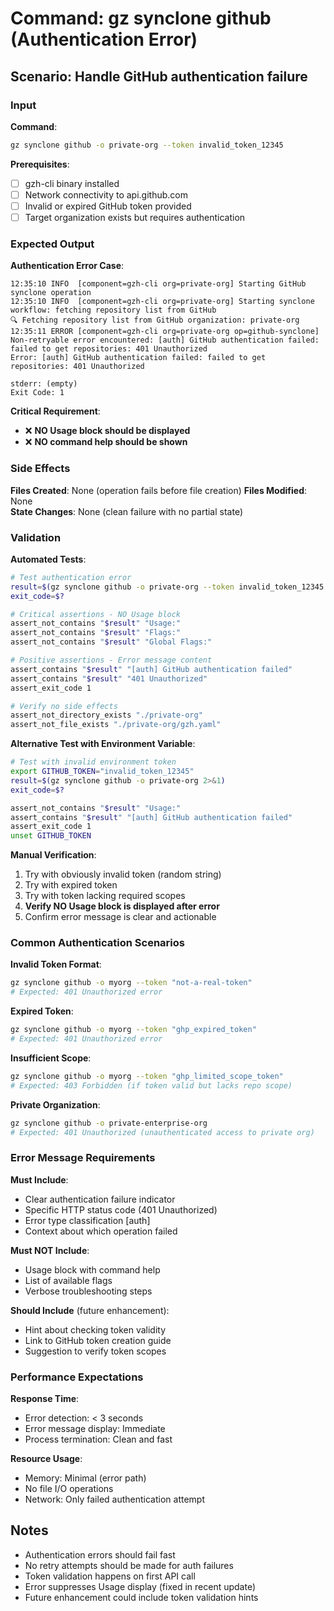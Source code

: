 # Command: gz synclone github (Authentication Error)

## Scenario: Handle GitHub authentication failure

### Input

**Command**:
```bash
gz synclone github -o private-org --token invalid_token_12345
```

**Prerequisites**:
- [ ] gzh-cli binary installed
- [ ] Network connectivity to api.github.com
- [ ] Invalid or expired GitHub token provided
- [ ] Target organization exists but requires authentication

### Expected Output

**Authentication Error Case**:
```
12:35:10 INFO  [component=gzh-cli org=private-org] Starting GitHub synclone operation
12:35:10 INFO  [component=gzh-cli org=private-org] Starting synclone workflow: fetching repository list from GitHub
🔍 Fetching repository list from GitHub organization: private-org
12:35:11 ERROR [component=gzh-cli org=private-org op=github-synclone] Non-retryable error encountered: [auth] GitHub authentication failed: failed to get repositories: 401 Unauthorized
Error: [auth] GitHub authentication failed: failed to get repositories: 401 Unauthorized

stderr: (empty)
Exit Code: 1
```

**Critical Requirement**: 
- ❌ **NO Usage block should be displayed**
- ❌ **NO command help should be shown**

### Side Effects

**Files Created**: None (operation fails before file creation)
**Files Modified**: None  
**State Changes**: None (clean failure with no partial state)

### Validation

**Automated Tests**:
```bash
# Test authentication error
result=$(gz synclone github -o private-org --token invalid_token_12345 2>&1)
exit_code=$?

# Critical assertions - NO Usage block
assert_not_contains "$result" "Usage:"
assert_not_contains "$result" "Flags:"
assert_not_contains "$result" "Global Flags:"

# Positive assertions - Error message content
assert_contains "$result" "[auth] GitHub authentication failed"
assert_contains "$result" "401 Unauthorized"
assert_exit_code 1

# Verify no side effects
assert_not_directory_exists "./private-org"
assert_not_file_exists "./private-org/gzh.yaml"
```

**Alternative Test with Environment Variable**:
```bash
# Test with invalid environment token
export GITHUB_TOKEN="invalid_token_12345"
result=$(gz synclone github -o private-org 2>&1)
exit_code=$?

assert_not_contains "$result" "Usage:"
assert_contains "$result" "[auth] GitHub authentication failed"
assert_exit_code 1
unset GITHUB_TOKEN
```

**Manual Verification**:
1. Try with obviously invalid token (random string)
2. Try with expired token
3. Try with token lacking required scopes
4. **Verify NO Usage block is displayed after error**
5. Confirm error message is clear and actionable

### Common Authentication Scenarios

**Invalid Token Format**:
```bash
gz synclone github -o myorg --token "not-a-real-token"
# Expected: 401 Unauthorized error
```

**Expired Token**:
```bash
gz synclone github -o myorg --token "ghp_expired_token"
# Expected: 401 Unauthorized error
```

**Insufficient Scope**:
```bash
gz synclone github -o myorg --token "ghp_limited_scope_token"
# Expected: 403 Forbidden (if token valid but lacks repo scope)
```

**Private Organization**:
```bash
gz synclone github -o private-enterprise-org
# Expected: 401 Unauthorized (unauthenticated access to private org)
```

### Error Message Requirements

**Must Include**:
- Clear authentication failure indicator
- Specific HTTP status code (401 Unauthorized)
- Error type classification [auth]
- Context about which operation failed

**Must NOT Include**:
- Usage block with command help
- List of available flags
- Verbose troubleshooting steps

**Should Include** (future enhancement):
- Hint about checking token validity
- Link to GitHub token creation guide
- Suggestion to verify token scopes

### Performance Expectations

**Response Time**:
- Error detection: < 3 seconds
- Error message display: Immediate
- Process termination: Clean and fast

**Resource Usage**:
- Memory: Minimal (error path)
- No file I/O operations
- Network: Only failed authentication attempt

## Notes

- Authentication errors should fail fast
- No retry attempts should be made for auth failures
- Token validation happens on first API call
- Error suppresses Usage display (fixed in recent update)
- Future enhancement could include token validation hints